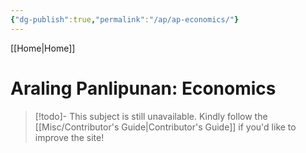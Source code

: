 ```yaml
---
{"dg-publish":true,"permalink":"/ap/ap-economics/"}
---
```


[[Home\|Home]]

# Araling Panlipunan: Economics

>[!todo]- This subject is still unavailable. Kindly follow the [[Misc/Contributor's Guide\|Contributor's Guide]] if you'd like to improve the site!